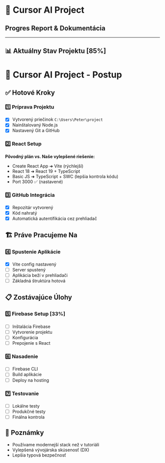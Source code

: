 # 🎯 Cursor AI Project
## Progres Report & Dokumentácia

---

## 📊 Aktuálny Stav Projektu [85%]

# 🚀 Cursor AI Project - Postup

## ✅ Hotové Kroky

### 1️⃣ Príprava Projektu
- [x] Vytvorený priečinok `C:\Users\Peter\project`
- [x] Nainštalovaný Node.js
- [x] Nastavený Git a GitHub

### 2️⃣ React Setup
**Pôvodný plán vs. Naše vylepšené riešenie:**
- Create React App ➜ Vite (rýchlejší)
- React 18 ➜ React 19 + TypeScript
- Basic JS ➜ TypeScript + SWC (lepšia kontrola kódu)
- Port 3000 ✅ (nastavené)

### 3️⃣ GitHub Integrácia
- [x] Repozitár vytvorený
- [x] Kód nahratý
- [x] Automatická autentifikácia cez prehliadač

## 🏗️ Práve Pracujeme Na

### 4️⃣ Spustenie Aplikácie
- [x] Vite config nastavený
- [ ] Server spustený
- [ ] Aplikácia beží v prehliadači
- [ ] Základná štruktúra hotová

## 📋 Zostávajúce Úlohy

### 5️⃣ Firebase Setup [33%]
- [ ] Inštalácia Firebase
- [ ] Vytvorenie projektu
- [ ] Konfigurácia
- [ ] Prepojenie s React

### 6️⃣ Nasadenie
- [ ] Firebase CLI
- [ ] Build aplikácie
- [ ] Deploy na hosting

### 7️⃣ Testovanie
- [ ] Lokálne testy
- [ ] Produkčné testy
- [ ] Finálna kontrola

## 📝 Poznámky
- Používame modernejší stack než v tutoriáli
- Vylepšená vývojárska skúsenosť (DX)
- Lepšia typová bezpečnosť 
